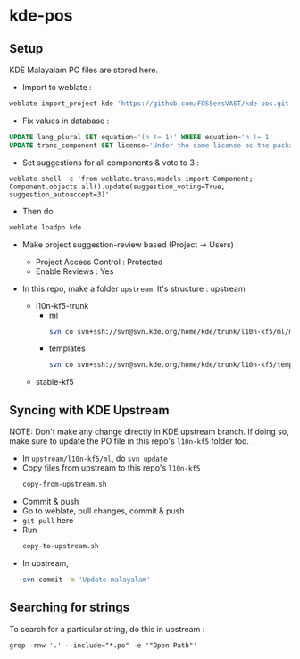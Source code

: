 # kde-pos

## Setup

KDE Malayalam PO files are stored here.

* Import to weblate :

```bash
weblate import_project kde 'https://github.com/FOSSersVAST/kde-pos.git' master "l10n-kf5/(?P<language>[^/]*)/(?P<component>[^%]*)\.po" 
```

* Fix values in database :

```sql
UPDATE lang_plural SET equation='(n != 1)' WHERE equation='n != 1'
UPDATE trans_component SET license='Under the same license as the package', new_lang='none';
```

* Set suggestions for all components & vote to 3 :

```
weblate shell -c 'from weblate.trans.models import Component; Component.objects.all().update(suggestion_voting=True, suggestion_autoaccept=3)'
```

* Then do

```bash
weblate loadpo kde
```

* Make project suggestion-review based (Project -> Users) :
  * Project Access Control : Protected
  * Enable Reviews : Yes

* In this repo, make a folder `upstream`. It's structure :
  upstream
  - l10n-kf5-trunk
    - ml
      ```bash
      svn co svn+ssh://svn@svn.kde.org/home/kde/trunk/l10n-kf5/ml/messages ml
      ```
    - templates
      ```bash
      svn co svn+ssh://svn@svn.kde.org/home/kde/trunk/l10n-kf5/templates/messages templates
      ```
  - stable-kf5

## Syncing with KDE Upstream

NOTE: Don't make any change directly in KDE upstream branch. If doing so, make sure to update the PO file in this repo's `l10n-kf5` folder too.

* In `upstream/l10n-kf5/ml`, do `svn update`
* Copy files from upstream to this repo's `l10n-kf5`
  ```bash
  copy-from-upstream.sh
  ```
* Commit & push
* Go to weblate, pull changes, commit & push
* `git pull` here
* Run
  ```bash
  copy-to-upstream.sh
  ```
* In upstream,
  ```bash
  svn commit -m 'Update malayalam'
  ```

## Searching for strings

To search for a particular string, do this in upstream :

```
grep -rnw '.' --include="*.po" -e '"Open Path"'
```
